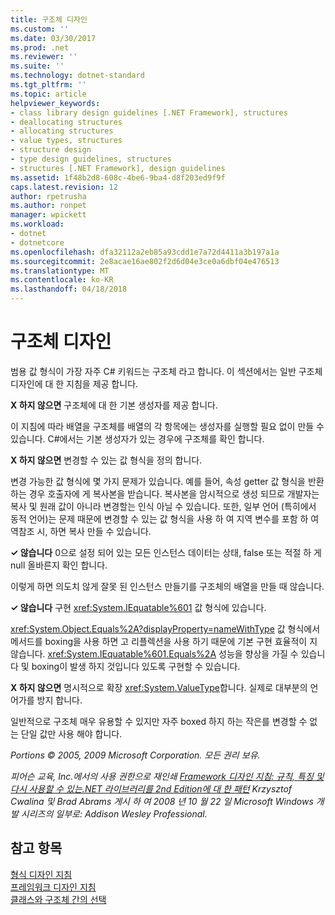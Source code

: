 ```yaml
---
title: 구조체 디자인
ms.custom: ''
ms.date: 03/30/2017
ms.prod: .net
ms.reviewer: ''
ms.suite: ''
ms.technology: dotnet-standard
ms.tgt_pltfrm: ''
ms.topic: article
helpviewer_keywords:
- class library design guidelines [.NET Framework], structures
- deallocating structures
- allocating structures
- value types, structures
- structure design
- type design guidelines, structures
- structures [.NET Framework], design guidelines
ms.assetid: 1f48b2d8-608c-4be6-9ba4-d8f203ed9f9f
caps.latest.revision: 12
author: rpetrusha
ms.author: ronpet
manager: wpickett
ms.workload:
- dotnet
- dotnetcore
ms.openlocfilehash: dfa32112a2eb85a93cdd1e7a72d4411a3b197a1a
ms.sourcegitcommit: 2e8acae16ae802f2d6d04e3ce0a6dbf04e476513
ms.translationtype: MT
ms.contentlocale: ko-KR
ms.lasthandoff: 04/18/2018
---
```

# <a name="struct-design"></a>구조체 디자인
범용 값 형식이 가장 자주 C# 키워드는 구조체 라고 합니다. 이 섹션에서는 일반 구조체 디자인에 대 한 지침을 제공 합니다.  
  
 **X 하지 않으면** 구조체에 대 한 기본 생성자를 제공 합니다.  
  
 이 지침에 따라 배열을 구조체를 배열의 각 항목에는 생성자를 실행할 필요 없이 만들 수 있습니다. C#에서는 기본 생성자가 있는 경우에 구조체를 확인 합니다.  
  
 **X 하지 않으면** 변경할 수 있는 값 형식을 정의 합니다.  
  
 변경 가능한 값 형식에 몇 가지 문제가 있습니다. 예를 들어, 속성 getter 값 형식을 반환 하는 경우 호출자에 게 복사본을 받습니다. 복사본을 암시적으로 생성 되므로 개발자는 복사 및 원래 값이 아니라 변경할는 인식 아닐 수 있습니다. 또한, 일부 언어 (특히에서 동적 언어)는 문제 때문에 변경할 수 있는 값 형식을 사용 하 여 지역 변수를 포함 하 여 역참조 시, 하면 복사 만들 수 있습니다.  
  
 **✓ 않습니다** 0으로 설정 되어 있는 모든 인스턴스 데이터는 상태, false 또는 적절 하 게 null 올바른지 확인 합니다.  
  
 이렇게 하면 의도치 않게 잘못 된 인스턴스 만들기를 구조체의 배열을 만들 때 않습니다.  
  
 **✓ 않습니다** 구현 <xref:System.IEquatable%601> 값 형식에 있습니다.  
  
 <xref:System.Object.Equals%2A?displayProperty=nameWithType> 값 형식에서 메서드를 boxing을 사용 하면 고 리플렉션을 사용 하기 때문에 기본 구현 효율적이 지 않습니다. <xref:System.IEquatable%601.Equals%2A> 성능을 향상을 가질 수 있습니다 및 boxing이 발생 하지 것입니다 있도록 구현할 수 있습니다.  
  
 **X 하지 않으면** 명시적으로 확장 <xref:System.ValueType>합니다. 실제로 대부분의 언어가를 방지 합니다.  
  
 일반적으로 구조체 매우 유용할 수 있지만 자주 boxed 하지 하는 작은를 변경할 수 없는 단일 값만 사용 해야 합니다.  
  
 *Portions © 2005, 2009 Microsoft Corporation. 모든 권리 보유.*  
  
 *피어슨 교육, Inc.에서의 사용 권한으로 재인쇄 [Framework 디자인 지침: 규칙, 특징 및 다시 사용할 수 있는.NET 라이브러리를 2nd Edition에 대 한 패턴](https://www.informit.com/store/framework-design-guidelines-conventions-idioms-and-9780321545619) Krzysztof Cwalina 및 Brad Abrams 게시 하 여 2008 년 10 월 22 일 Microsoft Windows 개발 시리즈의 일부로: Addison Wesley Professional.*  
  
## <a name="see-also"></a>참고 항목  
 [형식 디자인 지침](../../../docs/standard/design-guidelines/type.md)  
 [프레임워크 디자인 지침](../../../docs/standard/design-guidelines/index.md)  
 [클래스와 구조체 간의 선택](../../../docs/standard/design-guidelines/choosing-between-class-and-struct.md)
